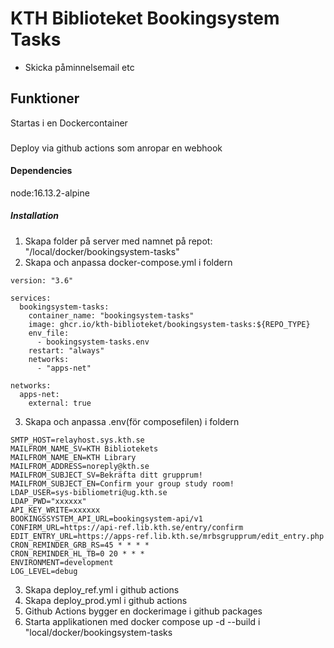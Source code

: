 # KTH Biblioteket Bookingsystem Tasks

- Skicka påminnelsemail etc

## Funktioner
Startas i en Dockercontainer

###
Deploy via github actions som anropar en webhook

#### Dependencies
node:16.13.2-alpine

##### Installation

1.  Skapa folder på server med namnet på repot: "/local/docker/bookingsystem-tasks"
2.  Skapa och anpassa docker-compose.yml i foldern
```
version: "3.6"

services:
  bookingsystem-tasks:
    container_name: "bookingsystem-tasks"
    image: ghcr.io/kth-biblioteket/bookingsystem-tasks:${REPO_TYPE}
    env_file:
      - bookingsystem-tasks.env
    restart: "always"
    networks:
      - "apps-net"

networks:
  apps-net:
    external: true
```
3.  Skapa och anpassa .env(för composefilen) i foldern
```
SMTP_HOST=relayhost.sys.kth.se
MAILFROM_NAME_SV=KTH Bibliotekets
MAILFROM_NAME_EN=KTH Library
MAILFROM_ADDRESS=noreply@kth.se
MAILFROM_SUBJECT_SV=Bekräfta ditt grupprum!
MAILFROM_SUBJECT_EN=Confirm your group study room!
LDAP_USER=sys-bibliometri@ug.kth.se
LDAP_PWD="xxxxxx"
API_KEY_WRITE=xxxxxx
BOOKINGSSYSTEM_API_URL=bookingsystem-api/v1
CONFIRM_URL=https://api-ref.lib.kth.se/entry/confirm
EDIT_ENTRY_URL=https://apps-ref.lib.kth.se/mrbsgrupprum/edit_entry.php
CRON_REMINDER_GRB_RS=45 * * * *
CRON_REMINDER_HL_TB=0 20 * * *
ENVIRONMENT=development
LOG_LEVEL=debug
```
3. Skapa deploy_ref.yml i github actions
4. Skapa deploy_prod.yml i github actions
5. Github Actions bygger en dockerimage i github packages
6. Starta applikationen med docker compose up -d --build i "local/docker/bookingsystem-tasks